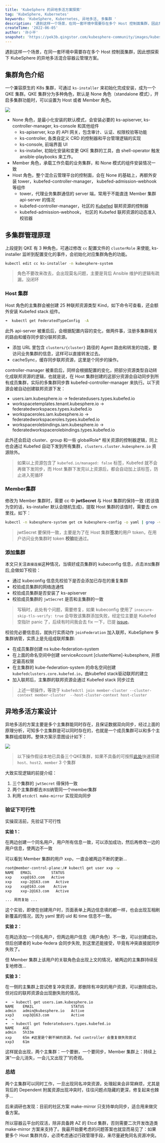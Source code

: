 ```yaml
---
title: 'KubeSphere 的异地多活方案探索'
tag: 'KubeSphere, Kubernetes'
keywords: 'KubeSphere, Kubernetes, 异地多活, 多集群 '
description: '遇到这样一个场景，在同一套环境中需要存在多个 Host 控制面集群，因此想探索下 KubeSphere 的异地多活混合容器云管理方案。'
createTime: '2022-06-05'
author: '许小平'
snapshot: 'https://pek3b.qingstor.com/kubesphere-community/images/kubesphere-multihosts-cover.png'
---
```


遇到这样一个场景，在同一套环境中需要存在多个 Host 控制面集群，因此想探索下 KubeSphere 的异地多活混合容器云管理方案。

## 集群角色介绍

一个兼容原生的 K8s 集群，可通过 `ks-installer` 来初始化完成安装，成为一个 QKE 集群。QKE 集群分为多种角色，默认是 None 角色（standalone 模式），开启多集群功能时，可以设置为 Host 或者 Member 角色。

![](https://pek3b.qingstor.com/kubesphere-community/images/kcp-multicluster.png)

- None 角色，是最小化安装的默认模式，会安装必要的 ks-apiserver, ks-controller-manager, ks-console 和其他组件
  - ks-apiserver, kcp 的 API 网关，包含审计、认证、权限校验等功能
  - ks-controller, 各类自定义 CRD 的控制器和平台管理逻辑的实现
  - ks-console, 前端界面 UI
  - ks-installer, 初始化安装和变更 QKE 集群的工具，由 shell-operator 触发 ansible-playbooks 来工作。
- Member 角色，承载工作负载的业务集群，和 None 模式的组件安装情况一致
- Host 角色，整个混合云管理平台的控制面，会在 None 的基础上，再额外安装 tower，kubefed-controller-manager， kubefed-admission-webhook 等组件
  - tower，代理业务集群通信的 server 端，常用于不能直连 Member 集群 api-server 的情况
  - kubefed-controller-manager，社区的 [Kubefed](https://github.com/kubernetes-sigs/kubefed) 联邦资源的控制器
  - kubefed-admission-webhook， 社区的 Kubefed 联邦资源的动态准入校验器

## 多集群管理原理

上段提到 QKE 有 3 种角色，可通过修改 `cc` 配置文件的 `clusterRole` 来使能, ks-installer 监听到配置变化的事件，会初始化对应集群角色的功能。
```bash
kubectl edit cc ks-installer -n kubesphere-system
```
> 角色不要改来改去，会出现莫名问题，主要是背后 Ansible 维护的逻辑有疏漏，没闭环

### Host 集群

Host 角色的主集群会被创建 25 种联邦资源类型 Kind，如下命令可查看，还会额外安装 Kubefed stack 组件。
``` bash
➜  kubectl get FederatedTypeConfig  -A
```

此外 api-server 被重启后，会根据配置内容的变化，做两件事，注册多集群相关的路由和缓存同步部分联邦资源。
 - 添加 URL 里包含 `clusters/{cluster}` 路径的 Agent 路由和转发的功能，要访问业务集群的信息，这样可以直接转发过去。
 - cacheSync，缓存同步联邦资源，这里是个同步的操作。

controller-manager 被重启后，同样会根据配置的变化，把部分资源类型自动转化成联邦资源的逻辑，也就是说，在 Host 集群创建的这部分资源会自动同步到所有成员集群，实际的多集群同步靠 kubefed-controller-manager 来执行。以下资源会被自动创建联邦资源下发：
  - users.iam.kubesphere.io -> federatedusers.types.kubefed.io
  - workspacetemplates.tenant.kubesphere.io -> federatedworkspaces.types.kubefed.io
  - workspaceroles.iam.kubesphere.io -> federatedworkspaceroles.types.kubefed.io
  - workspacerolebindings.iam.kubesphere.io -> federatedworkspacerolebindings.types.kubefed.io

此外还会启动 cluster、group 和一些 globalRole* 相关资源的控制器逻辑，同上也会通过 Kubefed 自动下发到所有集群，`clusters.cluster.kubesphere.io` 资源除外。

> 如果以上资源包含了 `kubefed.io/managed: false` 标签，Kubefed 就不会再做下发同步，而 Host 集群下发完以上资源后，都会自动加上该标签，防止进入死循环

### Member集群

修改为 Member 集群时，需要 cc 中 **jwtSecret** 与 Host 集群的保持一致 (若该值为空的话，ks-installer 默认会随机生成)，提取 Host 集群的该值时，需要去 cm 里找，如下：
```bash
kubectl -n kubesphere-system get cm kubesphere-config -o yaml | grep -v "apiVersion" | grep jwtSecret
```
> jwtSecret 要保持一致，主要是为了在 Host 集群**签发**的用户 token，在用户访问业务集群时 token **校验**能通过。

### 添加集群

本文只关注`直接连接`这种情况，当填好成员集群的 kubeconfig 信息，点击`添加`集群后,会做如下校验：
- 通过 kubeconfig 信息先校验下是否会添加已存在的重复集群
- 校验成员集群的网络连通性
- 校验成员集群是否安装了 ks-apiserver
- 校验成员集群的 `jwtSecret` 是否和主集群的一致

> 写稿时，此处有个问题，需要修复，如果 kubeconfig 使用了 `insecure-skip-tls-verify: true` 会导致该集群添加失败，经定位主要是 Kubefed 空指针 panic 了，后续有时间我会去 fix 一下，已提 [issue](https://github.com/kubesphere/kubesphere/issues/4891)。

校验完必要信息后，就执行实质动作 `joinFederation` 加入联邦，KubeSphere 多集群纳管，实质上是先组成联邦集群:
- 在成员集群创建 ns kube-federation-system
- 在上面的命名空间中创建 serviceAccount [clusterName]-kubesphere, 并绑定最高权限
- 在主集群的 kube-federation-system 的命名空间创建 `kubefedclusters.core.kubefed.io`，由kubefed stack驱动联邦的建立
- 加入联邦后，主集群的联邦资源会通过 Kubefed stack 同步过去
> 上述一顿操作，等效于 `kubefedctl join member-cluster --cluster-context member-cluster  --host-cluster-context host-cluster`


## 异地多活方案设计

异地多活的方案主要是多个主集群能同时存在，且保证数据双向同步，经过上面的原理分析，可知多个主集群是可以同时存在的，也就是一个成员集群可以和多个主集群组成联邦。整体方案示意图设计如下：

![](https://pek3b.qingstor.com/kubesphere-community/images/kcp-multi-hostclusters.png)

> 以下操作假设本地已具备三个QKE集群，如果不具备的可按照[此处](/docs/4-cloud/kubesphere/kind-multicluster-dev/)快速搭建 `host、host2、member` 3 个集群

大致实现逻辑的前提介绍：

1. 三个集群的 `jwtSecret` 得保持一致
2. 两个主集群都去`添加`纳管同一个member集群
3. 利用 `etcdctl make-mirror` 实现双向同步

### 验证下可行性

实操双活前，先验证下可行性

**实验 1：**

在两边创建一个同名用户，用户所有信息一致，可以添加成功，然后再修改一边的用户信息，使两边不一致

可以看到 Member 集群的用户 xxp，一直会被两边不断的更新...
```bash
root@member-control-plane:/# kubectl get user xxp -w
NAME   EMAIL         STATUS
xxp    xxp@163.com   Active
xxp    xxp-2@163.com   Active
xxp    xxp@163.com    Active
xxp    xxp-2@163.com   Active

... 周而复始 ...
```
这个实验，即使在创建用户时，页面表单上两边信息填的都一样，也会出现互相刷新覆盖的情况，因为 yaml 里的 uid 和 time 信息不一致。

**实验 2：**

在两边添加一个同名用户，但两边用户信息（用户角色）不一致，可以创建成功，但后创建者的 kube-federa 会同步失败, 到这里还能接受，毕竟有冲突直接就同步失败了。

但 Member 集群上该用户的关联角色会出现上文的情况，被两边的主集群持续反复地修改...


**实验 3：**

在一侧的主集群上尝试修复冲突资源，即删除有冲突的用户资源，可以删除成功，但对应的联邦资源会出现删失败的情况。
```
➜  ~ kubectl get users.iam.kubesphere.io
NAME    EMAIL                 STATUS
admin   admin@kubesphere.io   Active
xxp3    xxp3@163.com          Active
➜  ~
➜  ~ kubectl get federatedusers.types.kubefed.io
NAME    AGE
admin   5h33m
xxp     65m #这里是个删不掉的资源，fed controller 会重复做失败尝试
xxp3    61m
```

这样就会出现，两个主集群：一个要删，一个要同步，Member 集群上：持续上演“一会儿消失，一会儿又出现了”的奇观。

### 总结

两个主集群可以同时工作，一旦出现同名冲突资源，处理起来会非常麻烦，尤其是背后的 Dependent 附属资源出现冲突时，往往问题点隐藏的更深，修复起来也棘手...

后来调研也发现：目前的社区方案 make-mirror 只支持单向同步，适合用来做灾备方案。

所以容器云平台的双活，除非具备跨 AZ 的 Etcd 集群，否则需要二次开发改造类 make-mirror 方案来支持了。我最开始要考虑的问题答案也就显而易见了：如果要多个 Host 集群共存，必须考虑通过行政管理手段，来尽量避免同名资源冲突。